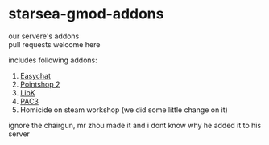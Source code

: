 # starsea-gmod-addons
our servere's addons  
pull requests welcome here  

includes following addons:
1. [Easychat](https://github.com/Earu/EasyChat)
2. [Pointshop 2](https://github.com/Kamshak/Pointshop2)
3. [LibK](https://github.com/Kamshak/LibK)
4. [PAC3](https://github.com/CapsAdmin/pac3)
5. Homicide on steam workshop (we did some little change on it)  
  
  
 ignore the chairgun, mr zhou made it and i dont know why he added it to his server  
